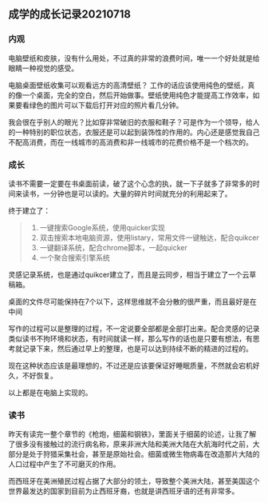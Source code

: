 ## 成学的成长记录20210718

### 内观

电脑壁纸和皮肤，没有什么用处，不过真的非常的浪费时间，唯一一个好处就是给眼睛一种视觉的感受。

电脑桌面壁纸收集可以观看远方的高清壁纸？
工作的话应该使用纯色的壁纸，真的像一个桌面，完全的空白，然后开始做事。壁纸使用纯色才能提高工作效率，如果要看绿色的图片可以下载后打开对应的照片看几分钟。

我会很在乎别人的眼光？比如穿非常破旧的衣服和鞋子？可是作为一个领导，给人的一种特别的职位状态，衣服还是可以起到装饰性的作用的。内心还是感觉我自己不配高消费，而在一线城市的高消费和非一线城市的花费价格不是一个档次的。

### 成长

读书不需要一定要在书桌面前读，破了这个心念的执，就一下子就多了非常多的时间来读书，一分钟也是可以读的。大量的碎片时间就充分的利用起来了。

终于建立了：

> 1. 一键搜索Google系统，使用quicker实现
> 2. 双击搜索本地电脑资源，使用listary，常用文件一键触达，配合quikcer
> 3. 一键翻译系统，配合chrome脚本，一起quicker
> 4. 一个聚合搜索引擎系统

灵感记录系统，也是通过quikcer建立了，而且是云同步，相当于建立了一个云草稿箱。

桌面的文件尽可能保持在7个以下，这样思维就不会分散的很严重，而且最好是在中间

写作的过程可以是整理的过程，不一定说要全部都是全部打出来。配合灵感的记录类似读书不拘环境和状态，有时间就读一样，那么写作的话也是只要有想法，有思考就记录下来，然后通过早上的整理，也是可以达到持续不断的精进的过程的。

现在这种状态应该是最理想的，不过还是应该要保证好睡眠质量，不然就会宕机好久，不好恢复。

以上都是在电脑上实现的。

### 读书

昨天有读完一整个章节的《枪炮，细菌和钢铁》，里面关于细菌的论述，让我了解了很多没有接触过的流行病名称，原来非洲大陆和美洲大陆在大航海时代之前，大部分是处于狩猎采集社会，甚至是原始社会。细菌或微生物病毒在改造那片大陆的人口过程中产生了不可磨灭的作用。

而西班牙在美洲殖民过程占据了大部分的领土，导致整个美洲大陆，甚至美国这个世界最发达的国家到目前为止西班牙裔，也就是讲西班牙语的还有非常多。

